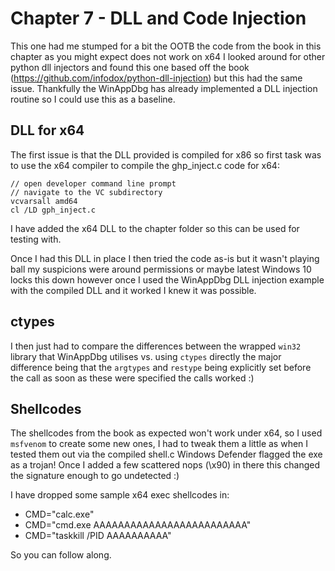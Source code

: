 # Chapter 7 - DLL and Code Injection

This one had me stumped for a bit the OOTB the code from the book in this chapter as you might expect does not work on x64
I looked around for other python dll injectors and found this one based off the book (https://github.com/infodox/python-dll-injection)
but this had the same issue. Thankfully the WinAppDbg has already implemented a DLL injection routine so I could use this
as a baseline.

## DLL for x64

The first issue is that the DLL provided is compiled for x86 so first task was to use the x64 compiler to compile the 
ghp_inject.c code for x64:

```commandline
// open developer command line prompt
// navigate to the VC subdirectory
vcvarsall amd64
cl /LD gph_inject.c
```

I have added the x64 DLL to the chapter folder so this can be used for testing with.

Once I had this DLL in place I then tried the code as-is but it wasn't playing ball my suspicions were around permissions
or maybe latest Windows 10 locks this down however once I used the WinAppDbg DLL injection example with the compiled DLL
and it worked I knew it was possible.

## ctypes

I then just had to compare the differences between the wrapped `win32` library that WinAppDbg utilises vs. using `ctypes` 
directly the major difference being that the `argtypes` and `restype` being explicitly set before the call as soon as these
were specified the calls worked :)

## Shellcodes

The shellcodes from the book as expected won't work under x64, so I used `msfvenom` to create some new ones, I had 
to tweak them a little as when I tested them out via the compiled shell.c Windows Defender flagged the exe as a trojan! 
Once I added a few scattered nops (\x90) in there this changed the signature enough to go undetected :)

I have dropped some sample x64 exec shellcodes in:

* CMD="calc.exe"
* CMD="cmd.exe AAAAAAAAAAAAAAAAAAAAAAAAA"
* CMD="taskkill /PID AAAAAAAAAA"

So you can follow along.